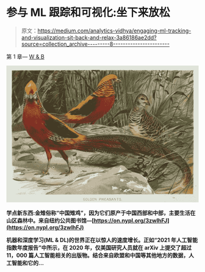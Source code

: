 # 参与 ML 跟踪和可视化:坐下来放松

> 原文：<https://medium.com/analytics-vidhya/engaging-ml-tracking-and-visualization-sit-back-and-relax-3a86186ae2dd?source=collection_archive---------8----------------------->

第 1 章— [W & B](https://medium.com/u/d81e29d20045?source=post_page-----3a86186ae2dd--------------------------------)

![](img/1865a3d946a59883f6b29e90577882db.png)

**学点新东西:**金雉俗称“中国雉鸡”，因为它们原产于中国西部和中部，主要生活在山区森林中。来自纽约公共图书馆—**[https://on.nypl.org/3zwIhFJ](https://on.nypl.org/3zwIhFJ)**

**机器和深度学习(ML & DL)的世界正在以惊人的速度增长。正如“2021 年人工智能指数年度报告”中所示，在 2020 年，仅美国研究人员就在 arXiv 上提交了超过 11，000 篇人工智能相关的出版物。结合来自欧盟和中国等其他地方的数据，人工智能和它的…**